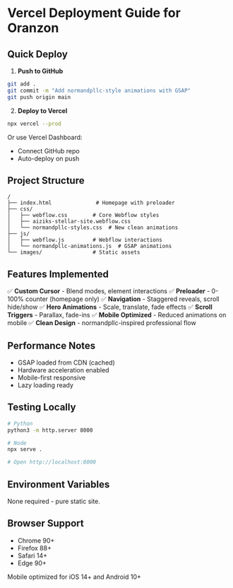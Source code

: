 # Vercel Deployment Guide for Oranzon

## Quick Deploy

1. **Push to GitHub**
```bash
git add .
git commit -m "Add normandpllc-style animations with GSAP"
git push origin main
```

2. **Deploy to Vercel**
```bash
npx vercel --prod
```

Or use Vercel Dashboard:
- Connect GitHub repo
- Auto-deploy on push

## Project Structure

```
/
├── index.html              # Homepage with preloader
├── css/
│   ├── webflow.css        # Core Webflow styles
│   ├── aiziks-stellar-site.webflow.css
│   └── normandpllc-styles.css  # New clean animations
├── js/
│   ├── webflow.js         # Webflow interactions
│   └── normandpllc-animations.js  # GSAP animations
└── images/                # Static assets
```

## Features Implemented

✅ **Custom Cursor** - Blend modes, element interactions
✅ **Preloader** - 0-100% counter (homepage only)
✅ **Navigation** - Staggered reveals, scroll hide/show
✅ **Hero Animations** - Scale, translate, fade effects
✅ **Scroll Triggers** - Parallax, fade-ins
✅ **Mobile Optimized** - Reduced animations on mobile
✅ **Clean Design** - normandpllc-inspired professional flow

## Performance Notes

- GSAP loaded from CDN (cached)
- Hardware acceleration enabled
- Mobile-first responsive
- Lazy loading ready

## Testing Locally

```bash
# Python
python3 -m http.server 8000

# Node
npx serve .

# Open http://localhost:8000
```

## Environment Variables

None required - pure static site.

## Browser Support

- Chrome 90+
- Firefox 88+
- Safari 14+
- Edge 90+

Mobile optimized for iOS 14+ and Android 10+